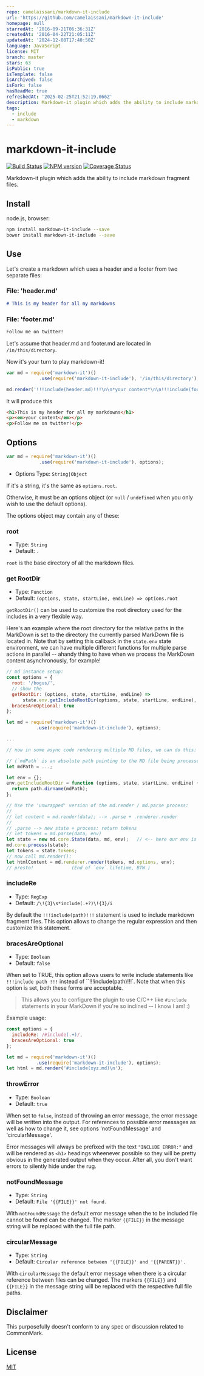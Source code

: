 ```yaml
---
repo: camelaissani/markdown-it-include
url: 'https://github.com/camelaissani/markdown-it-include'
homepage: null
starredAt: '2016-09-21T06:36:31Z'
createdAt: '2016-04-22T21:05:11Z'
updatedAt: '2024-12-08T17:40:50Z'
language: JavaScript
license: MIT
branch: master
stars: 63
isPublic: true
isTemplate: false
isArchived: false
isFork: false
hasReadMe: true
refreshedAt: '2025-02-25T21:52:19.066Z'
description: Markdown-it plugin which adds the ability to include markdown fragment files
tags:
  - include
  - markdown
---
```


# markdown-it-include

[![Build Status](https://img.shields.io/travis/camelaissani/markdown-it-include/master.svg?style=flat)](https://travis-ci.org/camelaissani/markdown-it-include)
[![NPM version](https://img.shields.io/npm/v/markdown-it-include.svg?style=flat)](https://www.npmjs.org/package/markdown-it-include)
[![Coverage Status](https://img.shields.io/coveralls/camelaissani/markdown-it-include/master.svg?style=flat)](https://coveralls.io/r/camelaissani/markdown-it-include?branch=master)

Markdown-it plugin which adds the ability to include markdown fragment files.

## Install

node.js, browser:

```bash
npm install markdown-it-include --save
bower install markdown-it-include --save
```

## Use

Let's create a markdown which uses a header and a footer from two separate files:

### File: '**header.md**'

```markdown
# This is my header for all my markdowns
```

### File: '**footer.md**'

```markdown
Follow me on twitter!
```

Let's assume that header.md and footer.md are located in `/in/this/directory`.

Now it's your turn to play markdown-it!

```js
var md = require('markdown-it')()
            .use(require('markdown-it-include'), '/in/this/directory');

md.render('!!!include(header.md)!!!\n\n*your content*\n\n!!!include(footer.md)!!!');
```

It will produce this

```html
<h1>This is my header for all my markdowns</h1>
<p><em>your content</em></p>
<p>Follow me on twitter!</p>
```

## Options

```js
var md = require('markdown-it')()
            .use(require('markdown-it-include'), options);
```

* Options Type: `String|Object`

If it's a string, it's the same as `options.root`.

Otherwise, it must be an options object (or `null` / `undefined` when you only wish to use the default options).

The options object may contain any of these:

### root

* Type: `String`
* Default: `.`

`root` is the base directory of all the markdown files.

### get RootDir

* Type: `Function`
* Default: `(options, state, startLine, endLine) => options.root`

`getRootDir()` can be used to customize the root directory used for the includes in a very flexible way.

Here's an example where the root directory for the relative paths in the MarkDown is set to the directory the currently parsed MarkDown file is located in. Note that by setting this callback in the `state.env` state environment, we can have multiple different functions for multiple parse actions in parallel -- ahandy thing to have when we process the MarkDown content asynchronously, for example!

```js
// md instance setup:
const options = {
  root: '/bogus/',
  // show the
  getRootDir: (options, state, startLine, endLine) =>
      state.env.getIncludeRootDir(options, state, startLine, endLine),
  bracesAreOptional: true
};

let md = require('markdown-it')()
           .use(require('markdown-it-include'), options);

...

// now in some async code rendering multiple MD files, we can do this:

// (`mdPath` is an absolute path pointing to the MD file being processed)
let mdPath = ...;

let env = {};
env.getIncludeRootDir = function (options, state, startLine, endLine) {
  return path.dirname(mdPath);
};

// Use the 'unwrapped' version of the md.render / md.parse process:
//
// let content = md.render(data); --> .parse + .renderer.render
//
// .parse --> new state + process: return tokens
// let tokens = md.parse(data, env)
let state = new md.core.State(data, md, env);   // <-- here our env is injected into state!
md.core.process(state);
let tokens = state.tokens;
// now call md.render():
let htmlContent = md.renderer.render(tokens, md.options, env);
// presto!              (End of `env` lifetime, BTW.)
```

### includeRe

* Type: `RegExp`
* Default: `/\!{3}\s*include(.+?)\!{3}/i`

By default the `!!!include(path)!!!` statement is used to include markdown fragment files. This option allows to change the regular expression and then customize this statement.

### bracesAreOptional

* Type: `Boolean`
* Default: `false`

When set to TRUE, this option allows users to write include statements like `!!!include path !!!` instead of ``!!!include(path)!!!`. Note that when this option is set, both these forms are acceptable.

> This allows you to configure the plugin to use C/C++ like `#include` statements in your MarkDown if you're so inclined -- I know I am! :)

Example usage:

```js
const options = {
  includeRe: /#include(.+)/,
  bracesAreOptional: true
};

let md = require('markdown-it')()
           .use(require('markdown-it-include'), options);
let html = md.render('#include(xyz.md)\n');
```

### throwError

* Type: `Boolean`
* Default: `true`

When set to `false`, instead of throwing an error message, the error message will be written into the output. For references to possible error messages as well as how to change it, see options 'notFoundMessage' and 'circularMessage'.

Error messages will always be prefixed with the text `"INCLUDE ERROR:"` and will be rendered as `<h1>` headings wheenever possible so they will be pretty obvious in the generated output when they occur. After all, you don't want errors to silently hide under the rug.

### notFoundMessage

* Type: `String`
* Default: `File '{{FILE}}' not found.`

With `notFoundMessage` the default error message when the to be included file cannot be found can be changed. The marker `{{FILE}}` in the message string will be replaced with the full file path.

### circularMessage

* Type: `String`
* Default: `Circular reference between '{{FILE}}' and '{{PARENT}}'.`

With `circularMessage` the default error message when there is a circular reference between files can be changed. The markers `{{FILE}}` and `{{FILE}}` in the message string will be replaced with the respective full file paths.


## Disclaimer

This purposefully doesn't conform to any spec or discussion related to CommonMark.

## License

[MIT](https://github.com/camelaissani/markdown-it-include/LICENSE)
